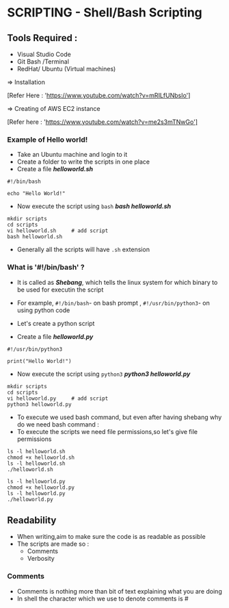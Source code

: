 # SCRIPTING - Shell/Bash Scripting

## Tools Required :

* Visual Studio Code
* Git Bash /Terminal
* RedHat/ Ubuntu (Virtual machines)

=> Installation 
    
[Refer Here : 'https://www.youtube.com/watch?v=mRILfUNbsIo']

=> Creating of AWS EC2 instance

[Refer here : 'https://www.youtube.com/watch?v=me2s3mTNwGo']

### Example of Hello world!

* Take an Ubuntu machine and login to it
* Create a folder to write the scripts in one place
* Create a file _**helloworld.sh**_
```
#!/bin/bash

echo "Hello World!"
```
* Now execute the script using `bash` _**bash helloworld.sh**_
```
mkdir scripts
cd scripts
vi helloworld.sh     # add script
bash helloworld.sh 
```




* Generally all the scripts will have `.sh` extension

### What is '#!/bin/bash' ?

* It is called as _**Shebang**_, which tells the linux system for which binary to be used for executin the script
* For example, `#!/bin/bash`- on bash prompt , `#!/usr/bin/python3`- on using python code

* Let's create a python script  
* Create a file _**helloworld.py**_
```
#!/usr/bin/python3

print("Hello World!")
```
* Now execute the script using `python3` _**python3 helloworld.py**_
```
mkdir scripts
cd scripts
vi helloworld.py     # add script
python3 helloworld.py 
```
* To execute we used bash command, but even after having shebang why do we need bash command :
* To execute the scripts we need file permissions,so let's give file permissions
```
ls -l helloworld.sh
chmod +x helloworld.sh
ls -l helloworld.sh
./helloworld.sh
```
```
ls -l helloworld.py
chmod +x helloworld.py
ls -l helloworld.py
./helloworld.py
```
## Readability

* When writing,aim to make sure the code is as readable as possible
* The scripts are made so :
    * Comments
    * Verbosity

### Comments

* Comments is nothing more than bit of text explaining what you are doing
* In shell the character which we use to denote comments is #
